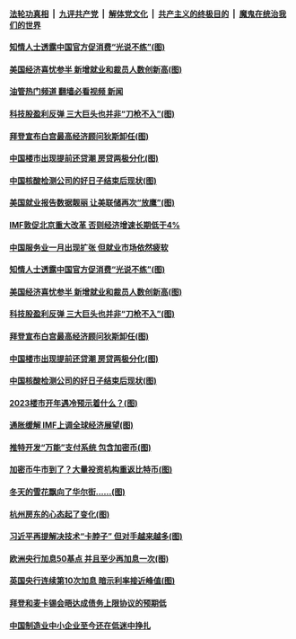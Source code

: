 ####  [法轮功真相](../../../../basic/blob/master/README.md?t=02050812) &nbsp;|&nbsp; [九评共产党](../../../../9ping.md/blob/master/README.md?t=02050812) &nbsp;|&nbsp; [解体党文化](../../../../jtdwh.md/blob/master/README.md?t=02050812)  &nbsp;|&nbsp; [共产主义的终极目的](../../../../gczydzjmd.md/blob/master/README.md?t=02050812) &nbsp;|&nbsp; [魔鬼在统治我们的世界](../../../../mgztzwmdsj.md/blob/master/README.md?t=02050812) 

#### [知情人士透露中国官方促消费“光说不练”(图)](../pages/p5/1028188.md?t=02050812) 

#### [美国经济喜忧参半 新增就业和裁员人数创新高(图)](../pages/p5/1028142.md?t=02050812) 

#### [油管热门频道 翻墙必看视频 新闻](http://129.146.143.75:81/youtube.html?02050812)

#### [科技股盈利反弹 三大巨头也并非“刀枪不入”(图)](../pages/p5/1028144.md?t=02050812) 

#### [拜登宣布白宫最高经济顾问狄斯卸任(图)](../pages/p5/1028141.md?t=02050812) 

#### [中国楼市出现提前还贷潮 房贷两极分化(图)](../pages/p5/1028105.md?t=02050812) 

#### [中国核酸检测公司的好日子结束后现状(图)](../pages/p5/1028098.md?t=02050812) 

#### [美国就业报告数据靓丽 让美联储再次“放鹰”(图)](../pages/p5/1028197.md?t=02050812) 

#### [IMF敦促北京重大改革 否则经济增速长期低于4%](../pages/p5/1028191.md?t=02050812) 

#### [中国服务业一月出现扩张 但就业市场依然疲软](../pages/p5/1028189.md?t=02050812) 

#### [知情人士透露中国官方促消费“光说不练”(图)](../pages/p5/1028188.md?t=02050812) 

#### [美国经济喜忧参半 新增就业和裁员人数创新高(图)](../pages/p5/1028142.md?t=02050812) 

#### [科技股盈利反弹 三大巨头也并非“刀枪不入”(图)](../pages/p5/1028144.md?t=02050812) 

#### [拜登宣布白宫最高经济顾问狄斯卸任(图)](../pages/p5/1028141.md?t=02050812) 

#### [中国楼市出现提前还贷潮 房贷两极分化(图)](../pages/p5/1028105.md?t=02050812) 

#### [中国核酸检测公司的好日子结束后现状(图)](../pages/p5/1028098.md?t=02050812) 

#### [2023楼市开年遇冷预示着什么？(图)](../pages/p5/1028055.md?t=02050812) 

#### [通胀缓解 IMF上调全球经济展望(图)](../pages/p5/1028060.md?t=02050812) 

#### [推特开发“万能”支付系统 包含加密币(图)](../pages/p5/1028058.md?t=02050812) 

#### [加密币牛市到了？大量投资机构重返比特币(图)](../pages/p5/1028056.md?t=02050812) 

#### [冬天的雪花飘向了华尔街……(图)](../pages/p5/1028053.md?t=02050812) 

#### [杭州房东的心态起了变化(图)](../pages/p5/1028052.md?t=02050812) 

#### [习近平再提解决技术“卡脖子” 但对手越来越多(图)](../pages/p5/1028027.md?t=02050812) 

#### [欧洲央行加息50基点 并且至少再加息一次(图)](../pages/p5/1028026.md?t=02050812) 

#### [英国央行连续第10次加息 暗示利率接近峰值(图)](../pages/p5/1028022.md?t=02050812) 

#### [拜登和麦卡锡会晤达成债务上限协议的预期低](../pages/p5/1028017.md?t=02050812) 

#### [中国制造业中小企业至今还在低迷中挣扎](../pages/p5/1028016.md?t=02050812) 

<img src='http://gfw-breaker.win/goodnews/indexes/p5.md' width='0px' height='0px'/>
